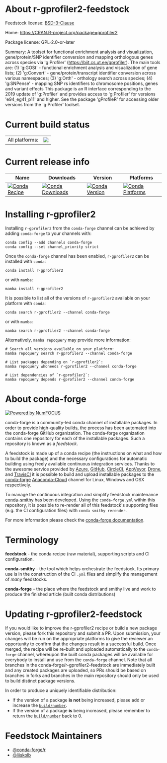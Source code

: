 About r-gprofiler2-feedstock
============================

Feedstock license: [BSD-3-Clause](https://github.com/conda-forge/r-gprofiler2-feedstock/blob/main/LICENSE.txt)

Home: https://CRAN.R-project.org/package=gprofiler2

Package license: GPL-2.0-or-later

Summary: A toolset for functional enrichment analysis and visualization, gene/protein/SNP identifier conversion and mapping orthologous genes across species via 'g:Profiler' (<https://biit.cs.ut.ee/gprofiler>).  The main tools are:  (1) 'g:GOSt' - functional enrichment analysis and visualization of gene lists;  (2) 'g:Convert' - gene/protein/transcript identifier conversion across various namespaces; (3) 'g:Orth' - orthology search across species; (4) 'g:SNPense' - mapping SNP rs identifiers to chromosome positions, genes and variant effects This package is an R interface corresponding to the 2019 update of 'g:Profiler' and provides access to 'g:Profiler' for versions 'e94_eg41_p11' and higher. See the package 'gProfileR' for accessing older versions from the 'g:Profiler' toolset.  

Current build status
====================


<table><tr><td>All platforms:</td>
    <td>
      <a href="https://dev.azure.com/conda-forge/feedstock-builds/_build/latest?definitionId=7894&branchName=main">
        <img src="https://dev.azure.com/conda-forge/feedstock-builds/_apis/build/status/r-gprofiler2-feedstock?branchName=main">
      </a>
    </td>
  </tr>
</table>

Current release info
====================

| Name | Downloads | Version | Platforms |
| --- | --- | --- | --- |
| [![Conda Recipe](https://img.shields.io/badge/recipe-r--gprofiler2-green.svg)](https://anaconda.org/conda-forge/r-gprofiler2) | [![Conda Downloads](https://img.shields.io/conda/dn/conda-forge/r-gprofiler2.svg)](https://anaconda.org/conda-forge/r-gprofiler2) | [![Conda Version](https://img.shields.io/conda/vn/conda-forge/r-gprofiler2.svg)](https://anaconda.org/conda-forge/r-gprofiler2) | [![Conda Platforms](https://img.shields.io/conda/pn/conda-forge/r-gprofiler2.svg)](https://anaconda.org/conda-forge/r-gprofiler2) |

Installing r-gprofiler2
=======================

Installing `r-gprofiler2` from the `conda-forge` channel can be achieved by adding `conda-forge` to your channels with:

```
conda config --add channels conda-forge
conda config --set channel_priority strict
```

Once the `conda-forge` channel has been enabled, `r-gprofiler2` can be installed with `conda`:

```
conda install r-gprofiler2
```

or with `mamba`:

```
mamba install r-gprofiler2
```

It is possible to list all of the versions of `r-gprofiler2` available on your platform with `conda`:

```
conda search r-gprofiler2 --channel conda-forge
```

or with `mamba`:

```
mamba search r-gprofiler2 --channel conda-forge
```

Alternatively, `mamba repoquery` may provide more information:

```
# Search all versions available on your platform:
mamba repoquery search r-gprofiler2 --channel conda-forge

# List packages depending on `r-gprofiler2`:
mamba repoquery whoneeds r-gprofiler2 --channel conda-forge

# List dependencies of `r-gprofiler2`:
mamba repoquery depends r-gprofiler2 --channel conda-forge
```


About conda-forge
=================

[![Powered by
NumFOCUS](https://img.shields.io/badge/powered%20by-NumFOCUS-orange.svg?style=flat&colorA=E1523D&colorB=007D8A)](https://numfocus.org)

conda-forge is a community-led conda channel of installable packages.
In order to provide high-quality builds, the process has been automated into the
conda-forge GitHub organization. The conda-forge organization contains one repository
for each of the installable packages. Such a repository is known as a *feedstock*.

A feedstock is made up of a conda recipe (the instructions on what and how to build
the package) and the necessary configurations for automatic building using freely
available continuous integration services. Thanks to the awesome service provided by
[Azure](https://azure.microsoft.com/en-us/services/devops/), [GitHub](https://github.com/),
[CircleCI](https://circleci.com/), [AppVeyor](https://www.appveyor.com/),
[Drone](https://cloud.drone.io/welcome), and [TravisCI](https://travis-ci.com/)
it is possible to build and upload installable packages to the
[conda-forge](https://anaconda.org/conda-forge) [Anaconda-Cloud](https://anaconda.org/)
channel for Linux, Windows and OSX respectively.

To manage the continuous integration and simplify feedstock maintenance
[conda-smithy](https://github.com/conda-forge/conda-smithy) has been developed.
Using the ``conda-forge.yml`` within this repository, it is possible to re-render all of
this feedstock's supporting files (e.g. the CI configuration files) with ``conda smithy rerender``.

For more information please check the [conda-forge documentation](https://conda-forge.org/docs/).

Terminology
===========

**feedstock** - the conda recipe (raw material), supporting scripts and CI configuration.

**conda-smithy** - the tool which helps orchestrate the feedstock.
                   Its primary use is in the construction of the CI ``.yml`` files
                   and simplify the management of *many* feedstocks.

**conda-forge** - the place where the feedstock and smithy live and work to
                  produce the finished article (built conda distributions)


Updating r-gprofiler2-feedstock
===============================

If you would like to improve the r-gprofiler2 recipe or build a new
package version, please fork this repository and submit a PR. Upon submission,
your changes will be run on the appropriate platforms to give the reviewer an
opportunity to confirm that the changes result in a successful build. Once
merged, the recipe will be re-built and uploaded automatically to the
`conda-forge` channel, whereupon the built conda packages will be available for
everybody to install and use from the `conda-forge` channel.
Note that all branches in the conda-forge/r-gprofiler2-feedstock are
immediately built and any created packages are uploaded, so PRs should be based
on branches in forks and branches in the main repository should only be used to
build distinct package versions.

In order to produce a uniquely identifiable distribution:
 * If the version of a package **is not** being increased, please add or increase
   the [``build/number``](https://docs.conda.io/projects/conda-build/en/latest/resources/define-metadata.html#build-number-and-string).
 * If the version of a package **is** being increased, please remember to return
   the [``build/number``](https://docs.conda.io/projects/conda-build/en/latest/resources/define-metadata.html#build-number-and-string)
   back to 0.

Feedstock Maintainers
=====================

* [@conda-forge/r](https://github.com/conda-forge/r/)
* [@liiskolb](https://github.com/liiskolb/)

